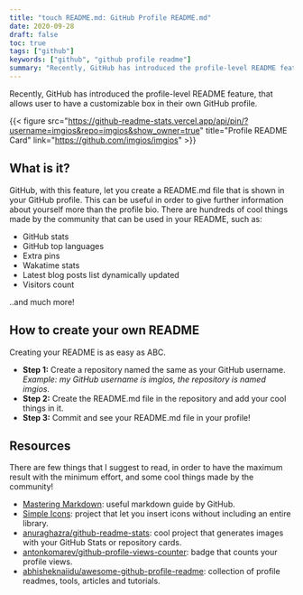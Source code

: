```yaml
---
title: "touch README.md: GitHub Profile README.md"
date: 2020-09-28
draft: false
toc: true
tags: ["github"]
keywords: ["github", "github profile readme"]
summary: "Recently, GitHub has introduced the profile-level README feature, that allows user to have a customizable box in their own GitHub profile. How to make it?"
---
```


Recently, GitHub has introduced the profile-level README feature, that allows user to have a customizable box in their own GitHub profile.

{{< figure src="https://github-readme-stats.vercel.app/api/pin/?username=imgios&repo=imgios&show_owner=true" title="Profile README Card" link="https://github.com/imgios/imgios" >}}
                                                                                                                                    
## What is it?

GitHub, with this feature, let you create a README.md file that is shown in your GitHub profile. This can be useful in order to give further information about yourself more than the profile bio.
There are hundreds of cool things made by the community that can be used in your README, such as:
- GitHub stats
- GitHub top languages
- Extra pins
- Wakatime stats
- Latest blog posts list dynamically updated
- Visitors count

..and much more!

## How to create your own README
Creating your README is as easy as ABC.
- **Step 1:** Create a repository named the same as your GitHub username.
*Example: my GitHub username is imgios, the repository is named imgios.*
- **Step 2:** Create the README.md file in the repository and add your cool things in it.
- **Step 3:** Commit and see your README.md file in your profile!

## Resources
There are few things that I suggest to read, in order to have the maximum result with the minimum effort, and some cool things made by the community!

- [Mastering Markdown](https://guides.github.com/features/mastering-markdown/): useful markdown guide by GitHub.
- [Simple Icons](https://github.com/simple-icons/simple-icons): project that let you insert icons without including an entire library.
- [anuraghazra/github-readme-stats](https://github.com/anuraghazra/github-readme-stats): cool project that generates images with your GitHub Stats or repository cards.
- [antonkomarev/github-profile-views-counter](https://github.com/antonkomarev/github-profile-views-counter): badge that counts your profile views.
- [abhisheknaiidu/awesome-github-profile-readme](https://github.com/abhisheknaiidu/awesome-github-profile-readme): collection of profile readmes, tools, articles and tutorials.
